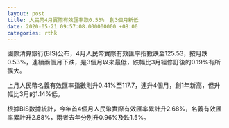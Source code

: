 ```yaml
---
layout: post
title: 人民幣4月實際有效匯率跌0.53%　創3個月新低
date: 2020-05-21 09:57:08.000000000 +08:00
categories: rthk
---
```


國際清算銀行(BIS)公布，4月人民幣實際有效匯率指數跌至125.53，按月跌0.53%，連續兩個月下跌，是3個月以來最低，跌幅比3月經修訂後的0.19%有所擴大。

上月人民幣名義有效匯率指數則升0.41%至117.7，連升4個月，創1年新高，但升幅比3月的1.14%低。

根據BIS數據統計，今年首4個月人民幣實際有效匯率累計升2.68%，名義有效匯率累計升2.88%，兩者去年分別升0.96%及跌1.5%。
